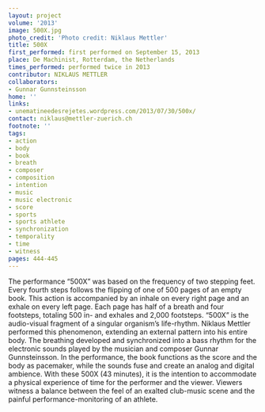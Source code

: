 ```yaml
---
layout: project
volume: '2013'
image: 500X.jpg
photo_credit: 'Photo credit: Niklaus Mettler'
title: 500X
first_performed: first performed on September 15, 2013
place: De Machinist, Rotterdam, the Netherlands
times_performed: performed twice in 2013
contributor: NIKLAUS METTLER
collaborators:
- Gunnar Gunnsteinsson
home: ''
links:
- unematineedesrejetes.wordpress.com/2013/07/30/500x/
contact: niklaus@mettler-zuerich.ch
footnote: ''
tags:
- action
- body
- book
- breath
- composer
- composition
- intention
- music
- music electronic
- score
- sports
- sports athlete
- synchronization
- temporality
- time
- witness
pages: 444-445
---
```


The performance “500X” was based on the frequency of two stepping feet. Every fourth steps follows the flipping of one of 500 pages of an empty book. This action is accompanied by an inhale on every right page and an exhale on every left page. Each page has half of a breath and four footsteps, totaling 500 in- and exhales and 2,000 footsteps. “500X” is the audio-visual fragment of a singular organism’s life-rhythm. Niklaus Mettler performed this phenomenon, extending an external pattern into his entire body. The breathing developed and synchronized into a bass rhythm for the electronic sounds played by the musician and composer Gunnar Gunnsteinsson. In the performance, the book functions as the score and the body as pacemaker, while the sounds fuse and create an analog and digital ambience. With these 500X (43 minutes), it is the intention to accommodate a physical experience of time for the performer and the viewer. Viewers witness a balance between the feel of an exalted club-music scene and the painful performance-monitoring of an athlete.
